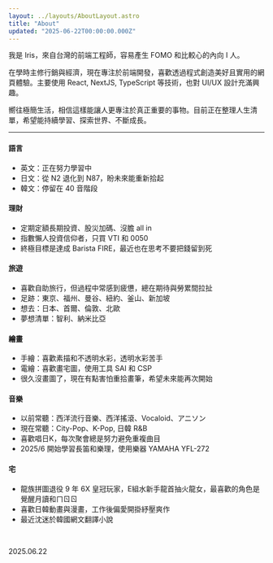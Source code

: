 ```yaml
---
layout: ../layouts/AboutLayout.astro
title: "About"
updated: "2025-06-22T00:00:00.000Z"
---
```


我是 Iris，來自台灣的前端工程師，容易產生 FOMO 和比較心的內向 I 人。

在學時主修行銷與經濟，現在專注於前端開發，喜歡透過程式創造美好且實用的網頁體驗。主要使用 React, NextJS, TypeScript 等技術，也對 UI/UX 設計充滿興趣。

嚮往極簡生活，相信這樣能讓人更專注於真正重要的事物。目前正在整理人生清單，希望能持續學習、探索世界、不斷成長。

---

#### 語言

- 英文：正在努力學習中
- 日文：從 N2 退化到 N87，盼未來能重新拾起
- 韓文：停留在 40 音階段

#### 理財

- 定期定額長期投資、股災加碼、沒膽 all in
- 指數懶人投資信仰者，只買 VTI 和 0050
- 終極目標是達成 Barista FIRE，最近也在思考不要把錢留到死

#### 旅遊

- 喜歡自助旅行，但過程中常感到疲憊，總在期待與勞累間拉扯
- 足跡：東京、福州、曼谷、紐約、釜山、新加坡
- 想去：日本、首爾、倫敦、北歐
- 夢想清單：智利、納米比亞

#### 繪畫

- 手繪：喜歡素描和不透明水彩，透明水彩苦手
- 電繪：喜歡畫宅圖，使用工具 SAI 和 CSP
- 很久沒畫圖了，現在有點害怕重拾畫筆，希望未來能再次開始

#### 音樂

- 以前常聽：西洋流行音樂、西洋搖滾、Vocaloid、アニソン
- 現在常聽：City-Pop、K-Pop, 日韓 R&B
- 喜歡唱日K，每次聚會總是努力避免重複曲目
- 2025/6 開始學習長笛和樂理，使用樂器 YAMAHA YFL-272

#### 宅

- 龍族拼圖退役 9 年 6X 皇冠玩家，E組水新手龍首抽火龍女，最喜歡的角色是覺醒月讀和ㄇㄖㄖ
- 喜歡日韓動畫與漫畫，工作後偏愛開掛紓壓爽作
- 最近沈迷於韓國網文翻譯小說

<br>
<p class="text-right">2025.06.22</p>
